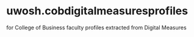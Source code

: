 uwosh.cobdigitalmeasuresprofiles
================================

for College of Business faculty profiles extracted from Digital Measures

